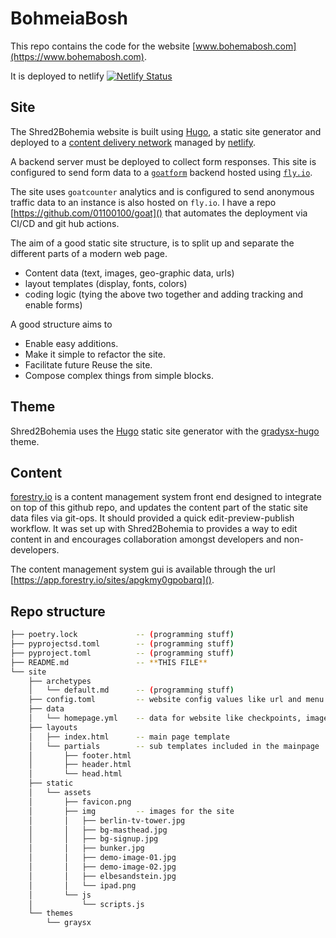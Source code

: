 # BohmeiaBosh

This repo contains the code for the website [www.bohemabosh.com](https://www.bohemabosh.com).

It is deployed to netlify [![Netlify Status](https://api.netlify.com/api/v1/badges/6f4819c3-2541-41c8-b37e-ae9c28a29092/deploy-status)](https://app.netlify.com/sites/bohemiabosh/deploys)

## Site

The Shred2Bohemia website is built using [Hugo](https://gohugo.io/), a static site generator and deployed to a [content delivery network](https://en.wikipedia.org/wiki/Content_delivery_network) managed by [netlify](https://www.netlify.com/).

A backend server must be deployed to collect form responses. This site is configured to send form data to a [`goatform`](https://github.com/01100100/goatforms) backend hosted using [`fly.io`]().

The site uses `goatcounter` analytics and is configured to send anonymous traffic data to an instance is also hosted on `fly.io`. I have a repo [https://github.com/01100100/goat]() that automates the deployment via CI/CD and git hub actions.

The aim of a good static site structure, is to split up and separate the different parts of a modern web page.

- Content data (text, images, geo-graphic data, urls)
- layout templates (display, fonts, colors)
- coding logic (tying the above two together and adding tracking and enable forms)

A good structure aims to

- Enable easy additions.
- Make it simple to refactor the site. 
- Facilitate future Reuse the site.
- Compose complex things from simple blocks.

## Theme

Shred2Bohemia uses the [Hugo](https://gohugo.io/) static site generator with the [gradysx-hugo](https://themes.gohugo.io/themes/graysx-hugo/) theme.

## Content

[forestry.io]() is a content management system front end designed to integrate on top of this github repo, and updates the content part of the static site data files via git-ops. It should provided a quick edit-preview-publish workflow. It was set up with Shred2Bohemia to provides a way to edit content in and encourages collaboration amongst developers and non-developers.

The content management system gui is available through the url [https://app.forestry.io/sites/apgkmy0gpobarq]().


## Repo structure


```bash
├── poetry.lock             -- (programming stuff)
├── pyprojectsd.toml        -- (programming stuff)
├── pyproject.toml          -- (programming stuff)
├── README.md               -- **THIS FILE**
└── site
    ├── archetypes
    │   └── default.md      -- (programming stuff)
    ├── config.toml         -- website config values like url and menu items
    ├── data               
    │   └── homepage.yml    -- data for website like checkpoints, image paths, messages
    ├── layouts
    │   ├── index.html      -- main page template
    │   └── partials        -- sub templates included in the mainpage
    │       ├── footer.html
    │       ├── header.html
    │       └── head.html
    ├── static
    │   └── assets
    │       ├── favicon.png
    │       ├── img         -- images for the site
    │       │   ├── berlin-tv-tower.jpg
    │       │   ├── bg-masthead.jpg
    │       │   ├── bg-signup.jpg
    │       │   ├── bunker.jpg
    │       │   ├── demo-image-01.jpg
    │       │   ├── demo-image-02.jpg
    │       │   ├── elbesandstein.jpg
    │       │   └── ipad.png
    │       └── js
    │           └── scripts.js
    └── themes
        └── graysx
```
